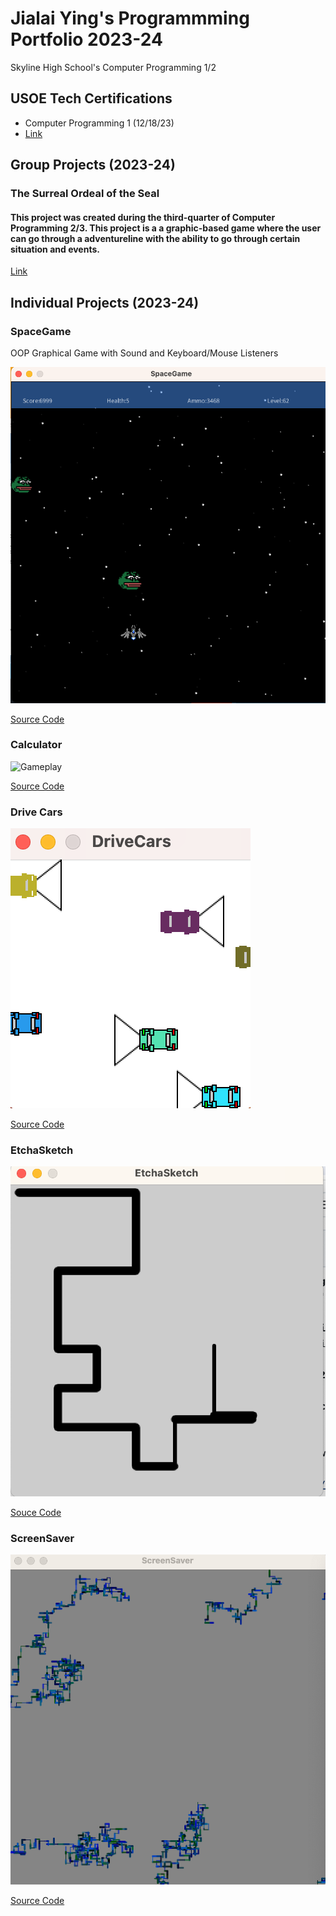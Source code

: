 # Jialai Ying's Programmming Portfolio 2023-24
Skyline High School's Computer Programming 1/2

## USOE Tech Certifications
* Computer Programming 1 (12/18/23)
* [Link](https://github.com/JialaiY/programmingportfolio/blob/main/images/Computer%20Programming%201%20Certificate.png?raw=true)

## Group Projects (2023-24)

### The Surreal Ordeal of the Seal
#### This project was created during the third-quarter of Computer Programming 2/3. This project is a a graphic-based game where the user can go through a adventureline with the ability to go through certain situation and events.
[Link](https://github.com/akiaxin/creativename.git)

## Individual Projects (2023-24)

### SpaceGame
OOP Graphical Game with Sound and Keyboard/Mouse Listeners

![Gameplay](https://github.com/JialaiY/programmingportfolio/blob/main/images/SG1.png?raw=true)

[Source Code](https://github.com/JialaiY/programmingportfolio/blob/main/src/SpaceGame.zip)

### Calculator
![Gameplay](https://github.com/JialaiY/programmingportfolio/assets/142963141/2686b8d0-3462-4626-8367-24c9a90ddc7a)

[Source Code](https://github.com/JialaiY/programmingportfolio/tree/main/src)

### Drive Cars
![Gameplay](https://github.com/JialaiY/programmingportfolio/blob/main/images/SG3.png?raw=true)

[Source Code](https://github.com/JialaiY/programmingportfolio/tree/main/src)

### EtchaSketch
![Gameplay](https://github.com/JialaiY/programmingportfolio/blob/main/images/SG5.png?raw=true)

[Souce Code](https://github.com/JialaiY/programmingportfolio/tree/main/src)

### ScreenSaver
![Visual](https://github.com/JialaiY/programmingportfolio/blob/main/images/SG6.png?raw=true)

[Source Code](https://github.com/JialaiY/programmingportfolio/tree/main/src0)

